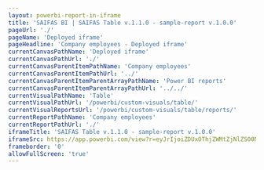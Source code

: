 ```yaml
---
layout: powerbi-report-in-iframe
title: 'SAIFAS BI | SAIFAS Table v.1.1.0 - sample-report v.1.0.0'
pageUrl: './'
pageName: 'Deployed iframe'
pageHeadline: 'Company employees - Deployed iframe'
currentCanvasPathName: 'Deployed iframe'
currentCanvasPathUrl: './'
currentCanvasParentItemPathName: 'Company employees'
currentCanvasParentItemPathUrl: '../'
currentCanvasParentItemParentArrayPathName: 'Power BI reports'
currentCanvasParentItemParentArrayPathUrl: '../../'
currentVisualPathName: 'Table'
currentVisualPathUrl: '/powerbi/custom-visuals/table/'
currentVisualReportsUrl: '/powerbi/custom-visuals/table/reports/'
currentReportPathName: 'Company employees'
currentReportPathUrl: './'
iframeTitle: 'SAIFAS Table v.1.1.0 - sample-report v.1.0.0'
iframeSrc: https://app.powerbi.com/view?r=eyJrIjoiZDUxOThjZWMtZjNlZS00NjZkLTg0ZDEtY2VhNzNjNzI5N2MzIiwidCI6IjFkZmY5ODk5LWJkMzAtNDJhYS05N2Q5LTMxMjdjOWFiMzc5NiIsImMiOjl9
frameborder: '0'
allowFullScreen: 'true'
---
```

